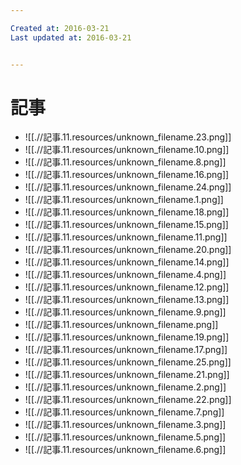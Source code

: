 ```yaml
---

Created at: 2016-03-21
Last updated at: 2016-03-21


---
```


# 記事


* ![[.//記事.11.resources/unknown_filename.23.png]]
* ![[.//記事.11.resources/unknown_filename.10.png]]
* ![[.//記事.11.resources/unknown_filename.8.png]]
* ![[.//記事.11.resources/unknown_filename.16.png]]
* ![[.//記事.11.resources/unknown_filename.24.png]]
* ![[.//記事.11.resources/unknown_filename.1.png]]
* ![[.//記事.11.resources/unknown_filename.18.png]]
* ![[.//記事.11.resources/unknown_filename.15.png]]
* ![[.//記事.11.resources/unknown_filename.11.png]]
* ![[.//記事.11.resources/unknown_filename.20.png]]
* ![[.//記事.11.resources/unknown_filename.14.png]]
* ![[.//記事.11.resources/unknown_filename.4.png]]
* ![[.//記事.11.resources/unknown_filename.12.png]]
* ![[.//記事.11.resources/unknown_filename.13.png]]
* ![[.//記事.11.resources/unknown_filename.9.png]]
* ![[.//記事.11.resources/unknown_filename.png]]
* ![[.//記事.11.resources/unknown_filename.19.png]]
* ![[.//記事.11.resources/unknown_filename.17.png]]
* ![[.//記事.11.resources/unknown_filename.25.png]]
* ![[.//記事.11.resources/unknown_filename.21.png]]
* ![[.//記事.11.resources/unknown_filename.2.png]]
* ![[.//記事.11.resources/unknown_filename.22.png]]
* ![[.//記事.11.resources/unknown_filename.7.png]]
* ![[.//記事.11.resources/unknown_filename.3.png]]
* ![[.//記事.11.resources/unknown_filename.5.png]]
* ![[.//記事.11.resources/unknown_filename.6.png]]

